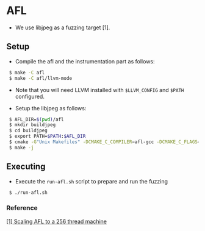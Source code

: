 # AFL

- We use libjpeg as a fuzzing target [1].

## Setup
- Compile the afl and the instrumentation part as follows:
```bash
 $ make -C afl
 $ make -C afl/llvm-mode
```
- Note that you will need LLVM installed with `$LLVM_CONFIG` and `$PATH` configured.

- Setup the libjpeg as follows:
```bash
 $ AFL_DIR=$(pwd)/afl
 $ mkdir buildjpeg
 $ cd buildjpeg
 $ export PATH=$PATH:$AFL_DIR
 $ cmake -G"Unix Makefiles" -DCMAKE_C_COMPILER=afl-gcc -DCMAKE_C_FLAGS=-m32 ../libjpeg-turbo
 $ make -j
```

## Executing
- Execute the `run-afl.sh` script to prepare and run the fuzzing
```bash
 $ ./run-afl.sh
```

### Reference
[[1] Scaling AFL to a 256 thread machine](https://gamozolabs.github.io/fuzzing/2018/09/16/scaling_afl.html)
